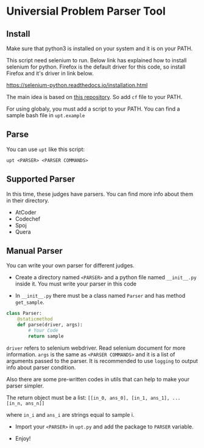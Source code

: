 # Universial Problem Parser Tool

## Install

Make sure that python3 is installed on your system and it is on your PATH.

This script need selenium to run. Below link has explained how to install selenium for python.
Firefox is the default driver for this code, so install Firefox and it's driver in link below.

https://selenium-python.readthedocs.io/installation.html

The main idea is based on [this repository](https://github.com/xalanq/cf-tool).
So add `cf` file to your PATH.

For using globaly, you must add a script to your PATH. You can find a sample
bash file in `upt.example`

## Parse

You can use `upt` like this script:

`upt <PARSER> <PARSER COMMANDS>`


## Supported Parser

In this time, these judges have parsers. You can find more info about them
in their directory.

- AtCoder
- Codechef
- Spoj
- Quera

## Manual Parser

You can write your own parser for different judges.

- Create a directory named `<PARSER>` and a python file named `__init__.py` inside it.
You must write your parser in this code

- In `__init__.py` there must be a class named `Parser` and has method `get_sample`.
```python
class Parser:
    @staticmethod
    def parse(driver, args):
        # Your Code
        return sample
```
`driver` refers to selenium webdriver. Read selenium document for more information.
`args` is the same as `<PARSER COMMANDS>` and it is a list of arguments passed to the parser.
It is recommended to use `logging` to output info about parser condition.

Also there are some pre-written codes in utils that can help to make your parser simpler.

The return object must be a list:
`[[in_0, ans_0], [in_1, ans_1], ... [in_n, ans_n]]`

where `in_i` and `ans_i` are strings equal to sample i.

- Import your `<PARSER>` in `upt.py` and add the package to `PARSER` variable.

- Enjoy!
